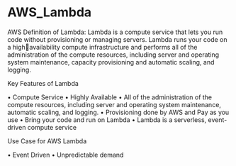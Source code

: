# AWS_Lambda
AWS Definition of Lambda:
Lambda is a compute service that lets you run code without provisioning or managing servers. Lambda runs your code on a highavailability compute infrastructure and performs all of the administration of the compute resources, including server and operating system 
maintenance, capacity provisioning and automatic scaling, and logging.

Key Features of Lambda

• Compute Service
• Highly Available
• All of the administration of the compute resources, including server and operating system maintenance, automatic scaling, and logging.
• Provisioning done by AWS and Pay as you use
• Bring your code and run on Lambda
• Lambda is a serverless, event-driven compute service

Use Case for AWS Lambda

• Event Driven
• Unpredictable demand
